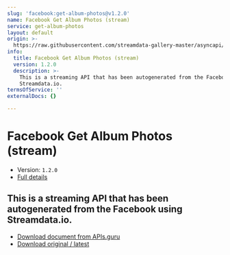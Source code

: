 ```yaml
---
slug: 'facebook:get-album-photos@v1.2.0'
name: Facebook Get Album Photos (stream)
service: get-album-photos
layout: default
origin: >-
  https://raw.githubusercontent.com/streamdata-gallery-master/asyncapi/master/_listings/facebook/facebook-get-album-photos-stream-async.md
info:
  title: Facebook Get Album Photos (stream)
  version: 1.2.0
  description: >-
    This is a streaming API that has been autogenerated from the Facebook using
    Streamdata.io.
termsOfService: ''
externalDocs: {}

---
```

# Facebook Get Album Photos (stream)

* Version: `1.2.0`
* [Full details](../html/facebook:get-album-photos@v1.2.0.html)




## This is a streaming API that has been autogenerated from the Facebook using Streamdata.io.



* [Download document from APIs.guru](https://raw.githubusercontent.com/APIs-guru/asyncapi-directory/master/docs/APIs/facebook%3Aget-album-photos%40v1.2.0.yaml)
* [Download original / latest](https://raw.githubusercontent.com/streamdata-gallery-master/asyncapi/master/_listings/facebook/facebook-get-album-photos-stream-async.md)

<script type="application/ld+json">
{
  "@context": "http://schema.org/",
  "@type": "WebAPI",
  "description": "This is a streaming API that has been autogenerated from the Facebook using Streamdata.io.",
  "documentation": "",

  "name": "Facebook Get Album Photos (stream)"
}
</script>
